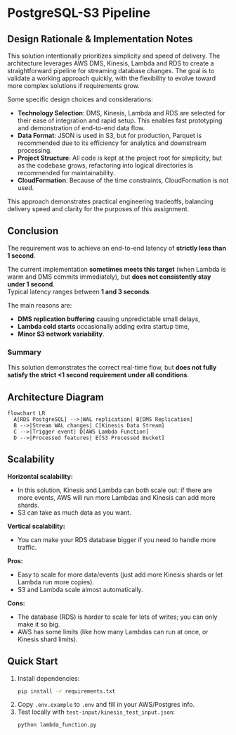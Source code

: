 # PostgreSQL-S3 Pipeline

## Design Rationale & Implementation Notes

This solution intentionally prioritizes simplicity and speed of delivery. The architecture leverages AWS DMS, Kinesis, Lambda and RDS to create a straightforward pipeline for streaming database changes. The goal is to validate a working approach quickly, with the flexibility to evolve toward more complex solutions if requirements grow.

Some specific design choices and considerations:
- **Technology Selection**: DMS, Kinesis, Lambda and RDS are selected for their ease of integration and rapid setup. This enables fast prototyping and demonstration of end-to-end data flow.
- **Data Format**: JSON is used in S3, but for production, Parquet is recommended due to its efficiency for analytics and downstream processing.
- **Project Structure**: All code is kept at the project root for simplicity, but as the codebase grows, refactoring into logical directories is recommended for maintainability.
- **CloudFormation**: Because of the time constraints, CloudFormation is not used.

This approach demonstrates practical engineering tradeoffs, balancing delivery speed and clarity for the purposes of this assignment.

## Conclusion

The requirement was to achieve an end-to-end latency of **strictly less than 1 second**.

The current implementation **sometimes meets this target** (when Lambda is warm and DMS commits immediately), but **does not consistently stay under 1 second**.  
Typical latency ranges between **1 and 3 seconds**.

The main reasons are:
- **DMS replication buffering** causing unpredictable small delays,
- **Lambda cold starts** occasionally adding extra startup time,
- **Minor S3 network variability**.

### Summary
This solution demonstrates the correct real-time flow, but **does not fully satisfy the strict <1 second requirement under all conditions**.


## Architecture Diagram
```mermaid
flowchart LR
  A[RDS PostgreSQL] -->|WAL replication| B[DMS Replication]
  B -->|Stream WAL changes| C[Kinesis Data Stream]
  C -->|Trigger event| D[AWS Lambda Function]
  D -->|Processed features| E[S3 Processed Bucket]
```

## Scalability

**Horizontal scalability:**
- In this solution, Kinesis and Lambda can both scale out: if there are more events, AWS will run more Lambdas and Kinesis can add more shards.
- S3 can take as much data as you want.

**Vertical scalability:**
- You can make your RDS database bigger if you need to handle more traffic.

**Pros:**
- Easy to scale for more data/events (just add more Kinesis shards or let Lambda run more copies).
- S3 and Lambda scale almost automatically.

**Cons:**
- The database (RDS) is harder to scale for lots of writes; you can only make it so big.
- AWS has some limits (like how many Lambdas can run at once, or Kinesis shard limits).


## Quick Start
1. Install dependencies:
   ```bash
   pip install -r requirements.txt
   ```
2. Copy `.env.example` to `.env` and fill in your AWS/Postgres info.
3. Test locally with `test-input/kinesis_test_input.json`:
   ```bash
   python lambda_function.py
   ```
   